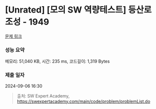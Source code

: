 # [Unrated] [모의 SW 역량테스트] 등산로 조성 - 1949 

[문제 링크](https://swexpertacademy.com/main/code/problem/problemDetail.do?contestProbId=AV5PoOKKAPIDFAUq) 

### 성능 요약

메모리: 51,040 KB, 시간: 235 ms, 코드길이: 1,319 Bytes

### 제출 일자

2024-09-06 16:30



> 출처: SW Expert Academy, https://swexpertacademy.com/main/code/problem/problemList.do